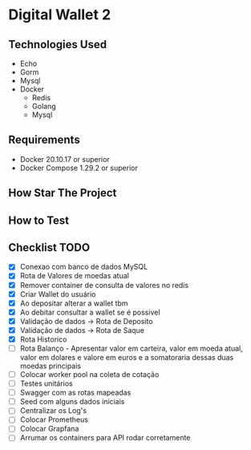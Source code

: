 # Digital Wallet 2

## Technologies Used
- <a src="https://echo.labstack.com/">Echo</a>
- <a src="https://gorm.io/index.html/">Gorm</a>
- <a src="https://dev.mysql.com/doc/mysql-getting-started/en/">Mysql</a>
- <a src="https://circleci.com/docker/?utm_source=google&utm_medium=sem&utm_campaign=sem-google-dg--latam-en-nbAuth-maxConv-auth-nb&utm_term=g_e-docker_c__rsa2_20210709&utm_content=sem-google-dg--latam-en-nbAuth-maxConv-auth-nb_keyword-text_eta-docker_exact-&gclid=Cj0KCQjwgO2XBhCaARIsANrW2X341zChIvWoLkZo2VPSU0w82FmkA-USTf6F4rl7gdmoVz6yK4XWe6waAkWUEALw_wcB">Docker</a>
    - <a src="https://hub.docker.com/layers/redis/library/redis/latest/images/sha256-5050c3b85c308ec9e9eafb8ac7b3a8742a61cdb298d79851141a500491d45baf?context=explore">Redis</a>
    - <a src="https://hub.docker.com/layers/golang/library/golang/1.19-alpine3.16/images/sha256-70df3b8f9f099da7f60f0b32480015165e3d0b51bfacf9e255b59f3dd6bd2828?context=explore">Golang</a>
    - <a src="https://hub.docker.com/layers/mysql/library/mysql/5.7/images/sha256-5ecf646122c4fcbda81983c9e93e81a011b0593c9c19fbfc55b48bd1c23bc790?context=explore">Mysql</a>

## Requirements
- Docker 20.10.17 or superior
- Docker Compose 1.29.2 or superior

## How Star The Project

## How to Test

## Checklist TODO
- [X] Conexao com banco de dados MySQL
- [X] Rota de Valores de moedas atual
- [X] Remover container de consulta de valores no redis
- [X] Criar Wallet do usuário
- [X] Ao depositar alterar a wallet tbm
- [X] Ao debitar consultar a wallet se é possivel
- [X] Validação de dados -> Rota de Deposito
- [X] Validação de dados -> Rota de Saque
- [X] Rota Historico
- [ ] Rota Balanço - Apresentar valor em carteira, valor em moeda atual, valor em dolares e valore em euros e a somatoraria dessas duas moedas principais
- [ ] Colocar worker pool na coleta de cotação
- [ ] Testes unitários
- [ ] Swagger com as rotas mapeadas
- [ ] Seed com alguns dados iniciais
- [ ] Centralizar os Log's 
- [ ] Colocar Prometheus
- [ ] Colocar Grapfana
- [ ] Arrumar os containers para API rodar corretamente
